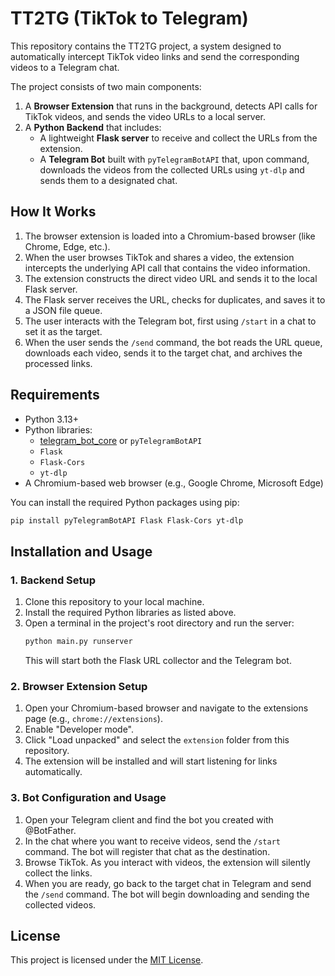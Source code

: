 # TT2TG (TikTok to Telegram)

This repository contains the TT2TG project, a system designed to automatically intercept TikTok video links and send the corresponding videos to a Telegram chat.

The project consists of two main components:
1.  A **Browser Extension** that runs in the background, detects API calls for TikTok videos, and sends the video URLs to a local server.
2.  A **Python Backend** that includes:
    *   A lightweight **Flask server** to receive and collect the URLs from the extension.
    *   A **Telegram Bot** built with `pyTelegramBotAPI` that, upon command, downloads the videos from the collected URLs using `yt-dlp` and sends them to a designated chat.

## How It Works

1.  The browser extension is loaded into a Chromium-based browser (like Chrome, Edge, etc.).
2.  When the user browses TikTok and shares a video, the extension intercepts the underlying API call that contains the video information.
3.  The extension constructs the direct video URL and sends it to the local Flask server.
4.  The Flask server receives the URL, checks for duplicates, and saves it to a JSON file queue.
5.  The user interacts with the Telegram bot, first using `/start` in a chat to set it as the target.
6.  When the user sends the `/send` command, the bot reads the URL queue, downloads each video, sends it to the target chat, and archives the processed links.

## Requirements
- Python 3.13+
- Python libraries:
  - [telegram_bot_core](https://github.com/NGGTLightKeeper/telegram_bot_core) or `pyTelegramBotAPI`
  - `Flask`
  - `Flask-Cors`
  - `yt-dlp`
- A Chromium-based web browser (e.g., Google Chrome, Microsoft Edge)

You can install the required Python packages using pip:
```bash
pip install pyTelegramBotAPI Flask Flask-Cors yt-dlp
```

## Installation and Usage

### 1. Backend Setup

1.  Clone this repository to your local machine.
2.  Install the required Python libraries as listed above.
3.  Open a terminal in the project's root directory and run the server:
    ```bash
    python main.py runserver
    ```
    This will start both the Flask URL collector and the Telegram bot.

### 2. Browser Extension Setup

1.  Open your Chromium-based browser and navigate to the extensions page (e.g., `chrome://extensions`).
2.  Enable "Developer mode".
3.  Click "Load unpacked" and select the `extension` folder from this repository.
4.  The extension will be installed and will start listening for links automatically.

### 3. Bot Configuration and Usage

1.  Open your Telegram client and find the bot you created with @BotFather.
2.  In the chat where you want to receive videos, send the `/start` command. The bot will register that chat as the destination.
3.  Browse TikTok. As you interact with videos, the extension will silently collect the links.
4.  When you are ready, go back to the target chat in Telegram and send the `/send` command. The bot will begin downloading and sending the collected videos.

## License
This project is licensed under the [MIT License](LICENSE.md).
